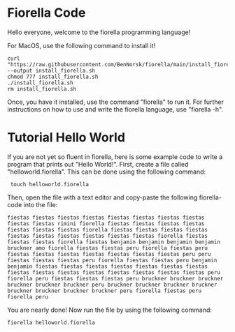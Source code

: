 # Fiorella Code

Hello everyone, welcome to the fiorella programming language!

For MacOS, use the following command to install it!
 ```
 curl "https://raw.githubusercontent.com/BenNorsk/fiorella/main/install_fiorella.sh" --output install_fiorella.sh
 chmod 777 install_fiorella.sh
 ./install_fiorella.sh
 rm install_fiorella.sh
 ```
 Once, you have it installed, use the command "fiorella" to run it. For further instructions on how to use and write the fiorella language, use "fiorella -h".
 
 # Tutorial Hello World
 
 If you are not yet so fluent in fiorella, here is some example code to write a program that prints out "Hello World!". First, create a file called "helloworld.fiorella". This can be done using the following command:
 
```
 touch helloworld.fiorella
```

Then, open the file with a text editor and copy-paste the following fiorella-code into the file:

```
fiestas fiestas fiestas fiestas fiestas fiestas fiestas fiestas fiestas fiestas rimini fiorella fiestas fiestas fiestas fiestas fiestas fiestas fiestas fiorella fiestas fiestas fiestas fiestas fiestas fiestas fiestas fiestas fiestas fiestas fiorella fiestas fiestas fiestas fiorella fiestas benjamin benjamin benjamin benjamin bruckner amo fiorella fiestas fiestas peru fiorella fiestas peru fiestas fiestas fiestas fiestas fiestas fiestas fiestas peru peru fiestas fiestas fiestas peru fiorella fiestas fiestas peru benjamin benjamin fiestas fiestas fiestas fiestas fiestas fiestas fiestas fiestas fiestas fiestas fiestas fiestas fiestas fiestas fiestas peru fiorella peru fiestas fiestas fiestas peru bruckner bruckner bruckner bruckner bruckner bruckner peru bruckner bruckner bruckner bruckner bruckner bruckner bruckner bruckner peru fiorella fiestas peru fiorella peru
```
You are nearly done! Now run the file by using the following command:

```
fiorella helloworld.fiorella
```
